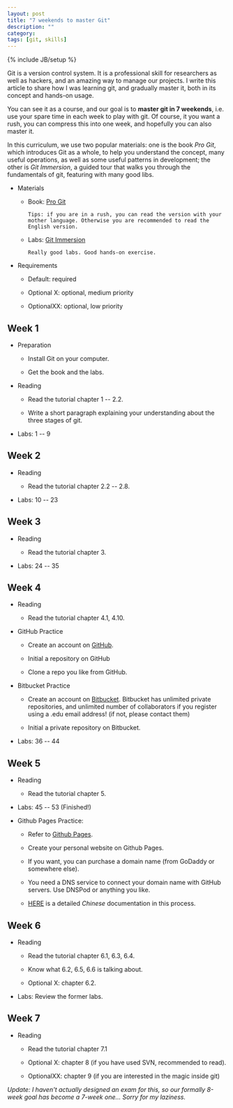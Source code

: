 ```yaml
---
layout: post
title: "7 weekends to master Git"
description: ""
category: 
tags: [git, skills]
---
```

{% include JB/setup %}

Git is a version control system. It is a professional skill for researchers as well as hackers, and an amazing way to manage our projects. I write this article to share how I was learning git, and gradually master it, both in its concept and
hands-on usage.

You can see it as a course, and our goal is to **master git in 7 weekends**, i.e. use your spare time in each week to play with git. Of course, it you want a rush, you can compress this into one week, and hopefully you can also master it.

In this curriculum, we use two popular materials: one is the book *Pro
Git*, which introduces Git as a whole, to help you understand the concept, many useful operations, as well as some useful patterns in development; the other is *Git Immersion*, a
guided tour that walks you through the fundamentals of git, featuring with many good libs.

* Materials

  - Book: [Pro Git](http://git-scm.com/book)

        Tips: if you are in a rush, you can read the version with your mother language. Otherwise you are recommended to read the English version.


  - Labs: [Git Immersion](http://gitimmersion.com/)

        Really good labs. Good hands-on exercise.

* Requirements

  - Default: required

  - Optional X: optional, medium priority

  - OptionalXX: optional, low priority

Week 1
----

* Preparation

  - Install Git on your computer.

  - Get the book and the labs.

* Reading

  - Read the tutorial chapter 1 -- 2.2.

  - Write a short paragraph explaining your understanding about the 
    three stages of git.

* Labs: 1 -- 9

Week 2
----

* Reading

  - Read the tutorial chapter 2.2 -- 2.8.

* Labs: 10 -- 23

Week 3
----

* Reading

  - Read the tutorial chapter 3.

* Labs: 24 -- 35

Week 4
----

* Reading

  - Read the tutorial chapter 4.1, 4.10.

* GitHub Practice

  - Create an account on [GitHub](http://github.com/).

  - Initial a repository on GitHub

  - Clone a repo you like from GitHub.

* Bitbucket Practice

  - Create an account on [Bitbucket](http://bitbucket.org/). Bitbucket has unlimited private repositories, and unlimited number of collaborators if you register using a .edu email address! (if not, please contact them)

  - Initial a private repository on Bitbucket.

* Labs: 36 -- 44

Week 5
----

* Reading

  - Read the tutorial chapter 5.

* Labs: 45 -- 53 (Finished!)

* Github Pages Practice: 

  - Refer to [Github Pages](https://help.github.com/pages/).

  - Create your personal website on Github Pages.

  - If you want, you can purchase a domain name (from GoDaddy or somewhere else).

  - You need a DNS service to connect your domain name with GitHub servers. Use DNSPod or anything you like.

  - [HERE](http://beiyuu.com/github-pages/) is a detailed *Chinese* documentation in this process.


Week 6
----

* Reading

  - Read the tutorial chapter 6.1, 6.3, 6.4.

  - Know what 6.2, 6.5, 6.6 is talking about. 

  - Optional X: chapter 6.2.

* Labs: Review the former labs.

Week 7
----

* Reading

  - Read the tutorial chapter 7.1

  - Optional X: chapter 8 (if you have used SVN, recommended to read).

  - OptionalXX: chapter 9 (if you are interested in the magic inside git)

*Update: I haven't actually designed an exam for this, so our formally 8-week goal has become a 7-week one... Sorry for my laziness.*